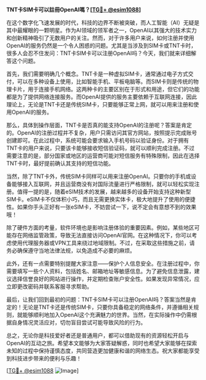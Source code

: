 **TNT卡SIM卡可以註冊OpenAI嗎？[[TG💪+ @esim1088](https://t.me/s/esim1088)]**

在这个数字化飞速发展的时代，科技的边界不断被突破，而人工智能（AI）无疑是其中最耀眼的一颗明星。作为AI领域的领军者之一，OpenAI以其强大的技术实力和创新精神吸引了无数用户的关注。然而，对于许多用户来说，如何注册并使用OpenAI的服务仍然是一个令人困惑的问题。尤其是当涉及到SIM卡或TNT卡时，很多人会忍不住发问：TNT卡SIM卡可以注册OpenAI吗？今天，我们就来详细解答这个问题。

首先，我们需要明确几个概念。TNT卡是一种虚拟SIM卡，通常通过电子方式交付，可以在多种设备上使用，比如智能手机、平板电脑等。而SIM卡则是传统的物理卡片，用于连接手机网络。这两种卡的主要区别在于形式和用途，但它们的功能都是为了提供网络连接服务。而OpenAI提供的服务主要依赖于互联网连接，因此理论上，无论是TNT卡还是传统SIM卡，只要能够正常上网，就可以用来注册和使用OpenAI的服务。

那么，具体到操作层面，TNT卡是否真的能支持OpenAI的注册呢？答案是肯定的。OpenAI的注册过程并不复杂，用户只需访问其官方网站，按照提示完成账号创建即可。在此过程中，系统可能会要求输入手机号码以验证身份。对于拥有TNT卡的用户来说，只要该卡能够接收短信验证码，就可以顺利完成注册。不过需要注意的是，部分国家或地区的运营商可能对短信服务有特殊限制，因此在选择TNT卡时，最好提前确认其支持的短信功能。

当然，除了TNT卡外，传统SIM卡同样可以用来注册OpenAI。只要你的手机或设备能够接入互联网，并且运营商没有对国际流量进行严格限制，就可以轻松实现注册。值得一提的是，随着eSIM技术的发展，越来越多的设备开始支持这种新型SIM卡。eSIM卡不仅体积小巧，而且无需更换实体卡，极大地提升了使用的便捷性。如果你手头正好有一张eSIM卡，不妨尝试一下，说不定会有意想不到的效果哦！

除了硬件方面的考量，软件环境也是影响注册体验的重要因素。例如，某些地区可能存在网络监管政策，导致无法直接访问OpenAI官网。在这种情况下，你可以考虑使用代理服务器或VPN工具来绕过地域限制。不过，在采取这些措施之前，请务必确保遵守当地法律法规，以免造成不必要的麻烦。

此外，还有一点需要特别提醒大家注意——保护个人信息安全。在注册过程中，你需要填写一些个人资料，包括姓名、邮箱地址等敏感信息。为了避免信息泄露，建议选择信誉良好的网站进行操作，并定期检查账户安全性。如果发现异常情况，应立即更改密码并联系客服寻求帮助。

最后，让我们回到最初的问题：TNT卡SIM卡可以注册OpenAI吗？答案当然是肯定的！无论是TNT卡还是传统SIM卡，只要你具备稳定的网络条件，并遵循相关规则，就能够顺利地加入OpenAI这个充满魅力的世界。当然，在实际操作中仍需根据自身情况灵活应对，切勿盲目尝试可能导致风险的行为。

总之，无论你是科技爱好者还是普通用户，都可以借助现有的资源轻松开启与OpenAI的互动之旅。希望本文能够为大家答疑解惑，同时也希望大家能够在探索未知的过程中保持谨慎态度，共同营造更加健康和谐的网络生态。祝大家都能享受到科技进步带来的便利与乐趣！

[[TG💪+ @esim1088](https://t.me/s/esim1088) ![Image](https://i.postimg.cc/4NQfJmqS/Snipaste-2025-05-13-00-14-12.png)]